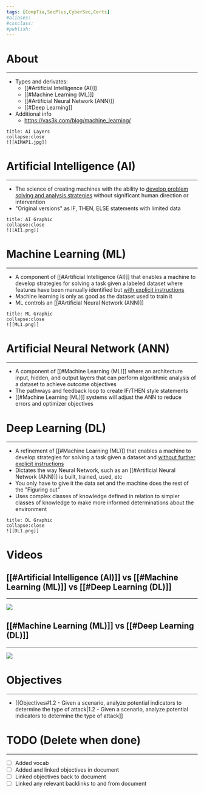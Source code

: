 ```yaml
---
tags: [CompTia,SecPlus,CyberSec,Certs]
#aliases:
#cssclass:
#publish:
---
```


# About
---
- Types and derivates:
	- [[#Artificial Intelligence (AI)]]
	- [[#Machine Learning (ML)]]
	- [[#Artificial Neural Network (ANN)]]
	- [[#Deep Learning]]
- Additional info
	- https://vas3k.com/blog/machine_learning/

```ad-example
title: AI Layers
collapse:close
![[AIMAP1.jpg]]
```

# Artificial Intelligence (AI)
---
- The science of creating machines with the ability to <u>develop problem solving and analysis strategies</u> without significant human direction or intervention
- "Original versions" as IF, THEN, ELSE statements with limited data

```ad-example
title: AI Graphic
collapse:close
![[AI1.png]]
```

# Machine Learning (ML)
---
- A component of [[#Artificial Intelligence (AI)]] that enables a machine to develop strategies for solving a task given a labeled dataset where features have been manually identified but <u>with explicit instructions</u>
- Machine learning is only as good as the dataset used to train it
- ML controls an [[#Artificial Neural Network (ANN)]]

```ad-example
title: ML Graphic
collapse:close
![[ML1.png]]
```

# Artificial Neural Network (ANN)
---
- A component of [[#Machine Learning (ML)]] where an architecture input, hidden, and output layers that can perform algorithmic analysis of a dataset to achieve outcome objectives
- The pathways and feedback loop to create IF/THEN style statements
- [[#Machine Learning (ML)]] systems will adjust the ANN to reduce errors and optimizer objectives

# Deep Learning (DL)
---
- A refinement of [[#Machine Learning (ML)]] that enables a machine to develop strategies for solving a task given a dataset and <u>without further explicit instructions</u>
- Dictates the way Neural Network, such as an [[#Artificial Neural Network (ANN)]] is built, trained, used, etc
- You only have to give it the data set and the machine does the rest of the "Figuring out"
- Uses complex classes of knowledge defined in relation to simpler classes of knowledge to make more informed determinations about the environment

```ad-example
title: DL Graphic
collapse:close
![[DL1.png]]
```

# Videos

## [[#Artificial Intelligence (AI)]] vs [[#Machine Learning (ML)]] vs [[#Deep Learning (DL)]]
---
![](https://www.youtube.com/watch?v=vNc2z2u_nh0)

## [[#Machine Learning (ML)]] vs [[#Deep Learning (DL)]]
---
![](https://www.youtube.com/watch?v=-SgkLEuhfbg)


# Objectives
---
- [[Objectives#1.2 - Given a scenario, analyze potential indicators to determine the type of attack|1.2 - Given a scenario, analyze potential indicators to determine the type of attack]]

# TODO (Delete when done)
---
- [ ] Added vocab
- [ ] Added and linked objectives in document
- [ ] Linked objectives back to document
- [ ] Linked any relevant backlinks to and from document